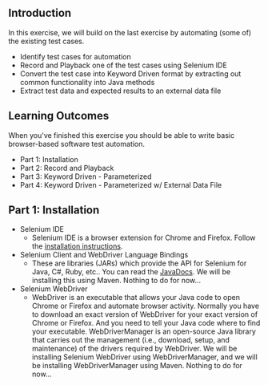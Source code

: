 ## Introduction

In this exercise, we will build on the last exercise by automating (some of) the existing test cases.
- Identify test cases for automation
- Record and Playback one of the test cases using Selenium IDE
- Convert the test case into Keyword Driven format by extracting out common functionality into Java methods
- Extract test data and expected results to an external data file

## Learning Outcomes

When you've finished this exercise you should be able to write basic browser-based software test automation.
 - Part 1: Installation
 - Part 2: Record and Playback
 - Part 3: Keyword Driven - Parameterized
 - Part 4: Keyword Driven - Parameterized w/ External Data File

## Part 1: Installation
- Selenium IDE
  - Selenium IDE is a browser extension for Chrome and Firefox. Follow the [installation instructions](https://www.selenium.dev/selenium-ide/). 
- Selenium Client and WebDriver Language Bindings
  - These are libraries (JARs) which provide the API for Selenium for Java, C#, Ruby, etc.. You can read the [JavaDocs](https://www.selenium.dev/selenium/docs/api/java/overview-summary.html). We will be installing this using Maven. Nothing to do for now...
- Selenium WebDriver
  - WebDriver is an executable that allows your Java code to open Chrome or Firefox and automate browser activity. Normally you have to download an exact version of WebDriver for your exact version of Chrome or Firefox. And you need to tell your Java code where to find your executable. WebDriverManager is an open-source Java library that carries out the management (i.e., download, setup, and maintenance) of the drivers required by WebDriver. We will be installing Selenium WebDriver using WebDriverManager, and we will be installing WebDriverManager using Maven. Nothing to do for now...

